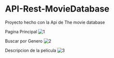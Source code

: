 # API-Rest-MovieDatabase
Proyecto hecho con la Api de The movie database



Pagina Principal
![1](https://github.com/GustavQ09/API-Rest-MovieDatabase/assets/100110402/6e76df5e-b12e-4674-ade7-74e7064492a1)


Buscar por Genero
![2](https://github.com/GustavQ09/API-Rest-MovieDatabase/assets/100110402/64ecc149-5db7-40cf-a77c-0b99fee5440d)


Descripcion de la pelicula
![3](https://github.com/GustavQ09/API-Rest-MovieDatabase/assets/100110402/3ee99f5b-b6f9-4725-993c-1273439d5918)
